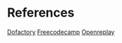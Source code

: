 # References

[Dofactory](https://www.dofactory.com/javascript/design-patterns)
[Freecodecamp](https://www.freecodecamp.org/news/javascript-design-patterns-explained/#what-are-design-patterns)
[Openreplay](https://blog.openreplay.com/creational-design-patterns-in-javascript/)
